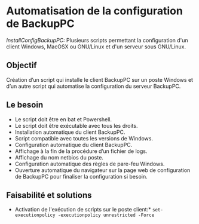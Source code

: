Automatisation de la configuration de BackupPC
==============================================
*InstallConfigBackupPC:*
Plusieurs scripts permettant la configuration d'un client Windows, MacOSX ou GNU/Linux et d'un serveur sous GNU/Linux.

Objectif
--------
Création d’un script qui installe le client BackupPC sur un poste Windows et d’un autre script qui automatise la configuration du serveur BackupPC.

Le besoin
---------
* Le script doit être en bat et Powershell.
* Le script doit être exécutable avec tous les droits.
* Installation automatique du client BackupPC.
* Script compatible avec toutes les versions de Windows.
* Configuration automatique du client BackupPC.
* Affichage à la fin de la procédure d’un fichier de logs.
* Affichage du nom netbios du poste.
* Configuration automatique des règles de pare-feu Windows.
* Ouverture automatique du navigateur sur la page web de configuration de BackupPC pour finaliser la configuration si besoin.

Faisabilité et solutions
------------------------

* Activation de l'exécution de scripts sur le poste client:*
`set-executionpolicy -executionpolicy unrestricted -Force`
